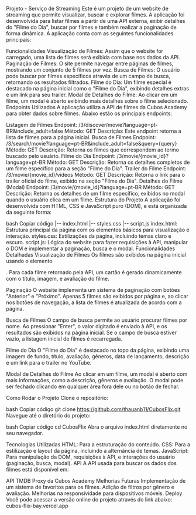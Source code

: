 Projeto - Serviço de Streaming
Este é um projeto de um website de streaming que permite visualizar, buscar e explorar filmes. A aplicação foi desenvolvida para listar filmes a partir de uma API externa, exibir detalhes do "Filme do Dia", buscar por filmes e também realizar a paginação de forma dinâmica. A aplicação conta com as seguintes funcionalidades principais:

Funcionalidades
Visualização de Filmes: Assim que o website for carregado, uma lista de filmes será exibida com base nos dados da API.
Paginação de Filmes: O site permite navegar entre páginas de filmes, mostrando um conjunto de 5 filmes por vez.
Busca de Filmes: O usuário pode buscar por filmes específicos através de um campo de busca, retornando os resultados filtrados.
Filme do Dia: Um filme especial é destacado na página inicial como o "Filme do Dia", exibindo detalhes extras e um link para seu trailer.
Modal de Detalhes do Filme: Ao clicar em um filme, um modal é aberto exibindo mais detalhes sobre o filme selecionado.
Endpoints Utilizados
A aplicação utiliza a API de filmes da Cubos Academy para obter dados sobre filmes. Abaixo estão os principais endpoints:

Listagem de Filmes
Endpoint: /3/discover/movie?language=pt-BR&include_adult=false
Método: GET
Descrição: Este endpoint retorna a lista de filmes para a página inicial.
Busca de Filmes
Endpoint: /3/search/movie?language=pt-BR&include_adult=false&query={query}
Método: GET
Descrição: Retorna os filmes que correspondem ao termo buscado pelo usuário.
Filme do Dia
Endpoint: /3/movie/{movie_id}?language=pt-BR
Método: GET
Descrição: Retorna os detalhes completos de um filme específico para a seção "Filme do Dia".
Trailer do Filme
Endpoint: /3/movie/{movie_id}/videos
Método: GET
Descrição: Retorna o link para o trailer oficial do filme, exibido na seção "Filme do Dia".
Detalhes do Filme (Modal)
Endpoint: /3/movie/{movie_id}?language=pt-BR
Método: GET
Descrição: Retorna os detalhes de um filme específico, exibidos no modal quando o usuário clica em um filme.
Estrutura do Projeto
A aplicação foi desenvolvida com HTML, CSS e JavaScript puro (DOM), e está organizada da seguinte forma:

bash
Copiar código
|-- index.html
|-- styles.css
|-- script.js
index.html: Estrutura principal da página com os elementos básicos para visualização e interação.
styles.css: Estilizações da página, incluindo temas claro e escuro.
script.js: Lógica do website para fazer requisições à API, manipular o DOM e implementar a paginação, busca e o modal.
Funcionalidades Detalhadas
Visualização de Filmes
Os filmes são exibidos na página inicial usando o elemento <div class="movies">. Para cada filme retornado pela API, um cartão é gerado dinamicamente com o título, imagem, e avaliação do filme.

Paginação
O website implementa um sistema de paginação com botões "Anterior" e "Próximo". Apenas 5 filmes são exibidos por página e, ao clicar nos botões de navegação, a lista de filmes é atualizada de acordo com a página.

Busca de Filmes
O campo de busca permite ao usuário procurar filmes por nome. Ao pressionar "Enter", o valor digitado é enviado à API, e os resultados são exibidos na página inicial. Se o campo de busca estiver vazio, a listagem inicial de filmes é recarregada.

Filme do Dia
O "Filme do Dia" é destacado no topo da página, exibindo uma imagem de fundo, título, avaliação, gêneros, data de lançamento, descrição e um link para o trailer no YouTube.

Modal de Detalhes do Filme
Ao clicar em um filme, um modal é aberto com mais informações, como a descrição, gêneros e avaliação. O modal pode ser fechado clicando em qualquer área fora dele ou no botão de fechar.

Como Rodar o Projeto
Clone o repositório:

bash
Copiar código
git clone https://github.com/thauanb11/CubosFlix.git
Navegue até o diretório do projeto:

bash
Copiar código
cd CubosFlix
Abra o arquivo index.html diretamente no seu navegador.

Tecnologias Utilizadas
HTML: Para a estruturação do conteúdo.
CSS: Para a estilização e layout da página, incluindo a alternância de temas.
JavaScript: Para manipulação da DOM, requisições à API, e interações do usuário (paginação, busca, modal).
API
A API usada para buscar os dados dos filmes está disponível em:

API TMDB Proxy da Cubos Academy
Melhorias Futuras
Implementação de um sistema de favoritos para os filmes.
Adição de filtros por gênero e avaliação.
Melhorias na responsividade para dispositivos móveis.
Deploy
Você pode acessar a versão online do projeto através do link abaixo:
cubos-flix-bay.vercel.app
